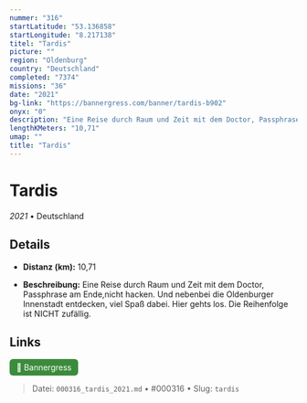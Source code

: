 ```yaml
---
nummer: "316"
startLatitude: "53.136858"
startLongitude: "8.217138"
titel: "Tardis"
picture: ""
region: "Oldenburg"
country: "Deutschland"
completed: "7374"
missions: "36"
date: "2021"
bg-link: "https://bannergress.com/banner/tardis-b902"
onyx: "0"
description: "Eine Reise durch Raum und Zeit mit dem Doctor, Passphrase am Ende,nicht hacken. Und nebenbei die Oldenburger Innenstadt entdecken, viel Spaß dabei. Hier gehts los. Die Reihenfolge ist NICHT zufällig."
lengthKMeters: "10,71"
umap: ""
title: "Tardis"
---
```

# Tardis

*2021* • Deutschland



## Details
- **Distanz (km):** 10,71



- **Beschreibung:** Eine Reise durch Raum und Zeit mit dem Doctor, Passphrase am Ende,nicht hacken. Und nebenbei die Oldenburger Innenstadt entdecken, viel Spaß dabei. Hier gehts los. Die Reihenfolge ist NICHT zufällig.


## Links
<div style="margin-top: 0.5em;">
<a href="https://bannergress.com/banner/tardis-b902" target="_blank" style="display:inline-block;margin-right:8px;padding:6px 12px;background-color:#3c8b3c;color:white;text-decoration:none;border-radius:6px;">🔗 Bannergress</a>

</div>


> Datei: `000316_tardis_2021.md` • #000316 • Slug: `tardis`
